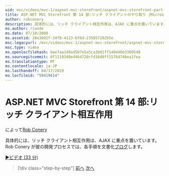 ```yaml
---
uid: mvc/videos/mvc-1/aspnet-mvc-storefront/aspnet-mvc-storefront-part-14-rich-client-interaction
title: ASP.NET MVC Storefront 第 14 部:リッチ クライアントのやり取り |Microsoft Docs
author: robconery
description: 具体的には、リッチ クライアント相互作用は、AJAX に重点を置いています。 Rob Conery は彼のブログで、開発プロセスでは、各ステップのドキュメントを作成します。
ms.author: riande
ms.date: 07/10/2008
ms.assetid: 28e3602f-34f8-4123-bf6d-235857202b5e
msc.legacyurl: /mvc/videos/mvc-1/aspnet-mvc-storefront/aspnet-mvc-storefront-part-14-rich-client-interaction
msc.type: video
ms.openlocfilehash: bae7aa149ad507e5a5ca3b01ff140440e3309548
ms.sourcegitcommit: 0f1119340e4464720cfd16d0ff15764746ea1fea
ms.translationtype: MT
ms.contentlocale: ja-JP
ms.lasthandoff: 04/17/2019
ms.locfileid: "59419614"
---
```

# <a name="aspnet-mvc-storefront-part-14-rich-client-interaction"></a>ASP.NET MVC Storefront 第 14 部:リッチ クライアント相互作用

によって[Rob Conery](https://github.com/robconery)

具体的には、リッチ クライアント相互作用は、AJAX に重点を置いています。 Rob Conery が彼の開発プロセスでは、各手順を文書化[ブログ](http://blog.wekeroad.com/mvc-storefront/mvcstore-part-14/)します。

[&#9654;ビデオ (33 分)](https://channel9.msdn.com/Blogs/ASP-NET-Site-Videos/aspnet-mvc-storefront-part-14-rich-client-interaction)

> [!div class="step-by-step"]
> [前へ](aspnet-mvc-storefront-part-13-dependency-injection.md)
> [次へ](aspnet-mvc-storefront-part-15-public-code-review.md)

